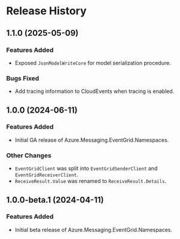 # Release History

## 1.1.0 (2025-05-09)

### Features Added

- Exposed `JsonModelWriteCore` for model serialization procedure.

### Bugs Fixed

- Add tracing information to CloudEvents when tracing is enabled.

## 1.0.0 (2024-06-11)

### Features Added

- Initial GA release of Azure.Messaging.EventGrid.Namespaces.

### Other Changes

- `EventGridClient` was split into `EventGridSenderClient` and `EventGridReceiverClient`.
- `ReceiveResult.Value` was renamed to `ReceiveResult.Details`.

## 1.0.0-beta.1 (2024-04-11)

### Features Added

- Initial beta release of Azure.Messaging.EventGrid.Namespaces.
